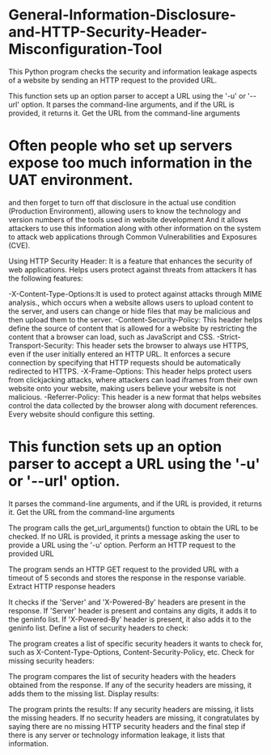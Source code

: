 # General-Information-Disclosure-and-HTTP-Security-Header-Misconfiguration-Tool

This Python program checks the security and information leakage aspects of a website by sending an HTTP request to the provided URL. 

This function sets up an option parser to accept a URL using the '-u' or '--url' option.
It parses the command-line arguments, and if the URL is provided, it returns it.
Get the URL from the command-line arguments

# Often people who set up servers expose too much information in the UAT environment.
and then forget to turn off that disclosure in the actual use condition (Production Environment), allowing users to know the technology and version numbers of the tools used in website development And it allows attackers to use this information along with other information on the system to attack web applications through Common Vulnerabilities and Exposures (CVE).

Using HTTP Security Header: It is a feature that enhances the security of web applications. Helps users protect against threats from attackers It has the following features:

   -X-Content-Type-Options:It is used to protect against attacks through MIME analysis., which occurs when a website allows users to upload content to the server, and users can change 
    or hide files that may be malicious and then upload them to the server.
   -Content-Security-Policy: This header helps define the source of content that is allowed for a website by restricting the content that a browser can load, such as JavaScript and CSS.
   -Strict-Transport-Security: This header sets the browser to always use HTTPS, even if the user initially entered an HTTP URL. It enforces a secure connection by specifying that HTTP 
    requests should be automatically redirected to HTTPS.
   -X-Frame-Options: This header helps protect users from clickjacking attacks, where attackers can load iframes from their own website onto your website, making users believe your website is 
    not malicious.
   -Referrer-Policy: This header is a new format that helps websites control the data collected by the browser along with document references. Every website should configure this setting.
 
# This function sets up an option parser to accept a URL using the '-u' or '--url' option.
It parses the command-line arguments, and if the URL is provided, it returns it.
Get the URL from the command-line arguments

The program calls the get_url_arguments() function to obtain the URL to be checked. If no URL is provided, it prints a message asking the user to provide a URL using the '-u' option.
Perform an HTTP request to the provided URL

The program sends an HTTP GET request to the provided URL with a timeout of 5 seconds and stores the response in the response variable.
Extract HTTP response headers

It checks if the 'Server' and 'X-Powered-By' headers are present in the response.
If 'Server' header is present and contains any digits, it adds it to the geninfo list.
If 'X-Powered-By' header is present, it also adds it to the geninfo list.
Define a list of security headers to check:

The program creates a list of specific security headers it wants to check for, such as X-Content-Type-Options, Content-Security-Policy, etc.
Check for missing security headers:

The program compares the list of security headers with the headers obtained from the response.
If any of the security headers are missing, it adds them to the missing list.
Display results:

The program prints the results:
If any security headers are missing, it lists the missing headers.
If no security headers are missing, it congratulates by saying there are no missing HTTP security headers
and the final step if there is any server or technology information leakage, it lists that information.

